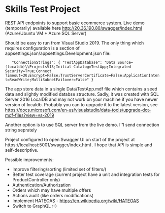﻿# Skills Test Project

 REST API endpoints to support basic ecommerce system. Live demo (temporarily) available here http://20.36.190.80/swagger/index.html (Azure/Ubuntu VM + Azure SQL Server)

 Should be easy to run from Visual Studio 2019.
 The only thing which requires configuration is a section of appsettings.json/appsettings.Development.json file:

`   "ConnectionStrings": {
    "TestAppDatabase": "Data Source=(localdb)\\ProjectsV13;Initial Catalog=TestApp;Integrated Security=True;Connect Timeout=30;Encrypt=False;TrustServerCertificate=False;ApplicationIntent=ReadWrite;MultiSubnetFailover=False"
  }`

The app store data in a single Data\TestApp.mdf file which contains a seed data and slightly modified databse structure.
Sadly, it was created with SQL Server 2016 LocalDB and may not work on your machine if you have newer version of localdb.
Probably you can to upgrade it to the latest version, see https://docs.microsoft.com/en-us/visualstudio/data-tools/upgrade-dot-mdf-files?view=vs-2019 

Another option is to use SQL server from the live demo. I''l send connection string seprately

Project configured to open Swagger UI on start of the project at https://localhost:5001/swagger/index.html . I hope that API is simple and self-descriptive.

Possible improvements:
* Improve filtering/sorting (limited set of filters/)
* Better test coverage (current project have a unit and integration tests for ProductController only)
* Authentication/Authorization
* Orders which may have multiple offers
* Actions audit (like orders modifications)
* Implement HATEOAS - https://en.wikipedia.org/wiki/HATEOAS
* Switch to GraphQL :-)

